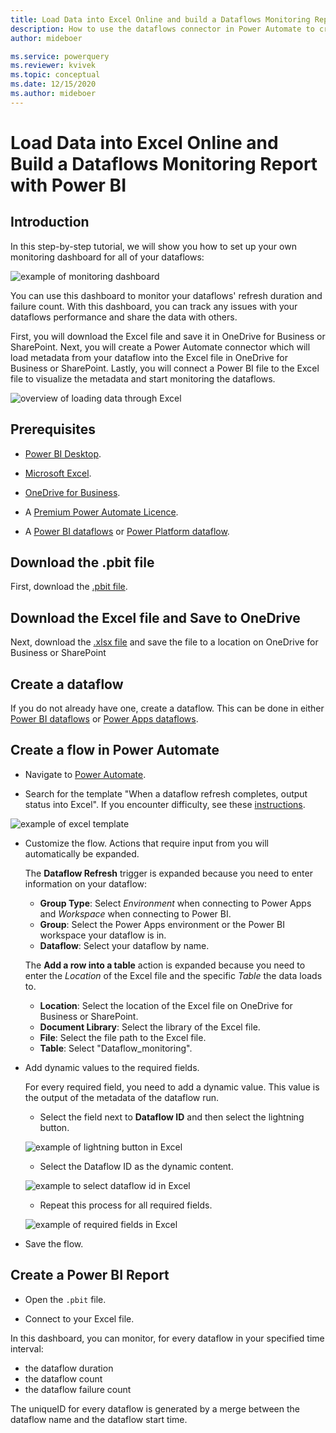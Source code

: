 ```yaml
---
title: Load Data into Excel Online and build a Dataflows Monitoring Report with Power BI
description: How to use the dataflows connector in Power Automate to create a dataflows monitoring report in Power BI
author: mideboer

ms.service: powerquery
ms.reviewer: kvivek
ms.topic: conceptual
ms.date: 12/15/2020
ms.author: mideboer
---
```


# Load Data into Excel Online and Build a Dataflows Monitoring Report with Power BI

## Introduction

In this step-by-step tutorial, we will show you how to set up your own monitoring dashboard for all of your dataflows:

![example of monitoring dashboard](media/dashboard.PNG)

You can use this dashboard to monitor your dataflows' refresh duration and failure count. With this dashboard, you can track any issues with your dataflows performance and share the data with others. 

First, you will download the Excel file and save it in OneDrive for Business or SharePoint. Next, you will create a Power Automate connector which will load metadata from your dataflow into the Excel file in OneDrive for Business or SharePoint. Lastly, you will connect a Power BI file to the Excel file to visualize the metadata and start monitoring the dataflows.

![overview of loading data through Excel](media/excel.PNG)	

## Prerequisites

* [Power BI Desktop](https://www.microsoft.com/download/details.aspx?id=58494).

* [Microsoft Excel](https://www.microsoft.com/en/microsoft-365/excel).

* [OneDrive for Business](https://www.microsoft.com/en/microsoft-365/onedrive/onedrive-for-business).

* A [Premium Power Automate Licence](https://docs.microsoft.com/power-platform/admin/pricing-billing-skus).

* A [Power BI dataflows](https://docs.microsoft.com/power-bi/transform-model/dataflows/dataflows-introduction-self-service) or [Power Platform dataflow](https://docs.microsoft.com/powerapps/maker/common-data-service/create-and-use-dataflows).

## Download the .pbit file

First, download the [.pbit file](https://download.microsoft.com/download/1/4/E/14EDED28-6C58-4055-A65C-23B4DA81C4DE/excel-template.pbit).

## Download the Excel file and Save to OneDrive

Next, download the [.xlsx file](https://download.microsoft.com/download/1/4/E/14EDED28-6C58-4055-A65C-23B4DA81C4DE/dataflow_monitoring.xlsx) and save the file to a location on OneDrive for Business or SharePoint

## Create a dataflow

If you do not already have one, create a dataflow. This can be done in either [Power BI dataflows](https://docs.microsoft.com/power-bi/transform-model/dataflows/dataflows-introduction-self-service) or [Power Apps dataflows](https://docs.microsoft.com/powerapps/maker/common-data-service/create-and-use-dataflows).

## Create a flow in Power Automate 

* Navigate to [Power Automate](https://flow.microsoft.com).

* Search for the template "When a dataflow refresh completes, output status into Excel". If you encounter difficulty, see these [instructions](https://docs.microsoft.com/power-automate/get-started-logic-template).

![example of excel template](media/templateexcel.PNG)

* Customize the flow. Actions that require input from you will automatically be expanded.

  The **Dataflow Refresh** trigger is expanded because you need to enter information on your dataflow:
    * **Group Type**: Select *Environment* when connecting to Power Apps and *Workspace* when connecting to Power BI.
    * **Group**: Select the Power Apps environment or the Power BI workspace your dataflow is in.
    * **Dataflow**: Select your dataflow by name.
  
  The **Add a row into a table** action is expanded because you need to enter the *Location* of the Excel file and the specific *Table* the data loads to.
    * **Location**: Select the location of the Excel file on OneDrive for Business or SharePoint.
    * **Document Library**: Select the library of the Excel file.
    * **File**: Select the file path to the Excel file.
    * **Table**: Select "Dataflow_monitoring".

* Add dynamic values to the required fields.

  For every required field, you need to add a dynamic value. This value is the output of the metadata of the dataflow run.
    * Select the field next to **Dataflow ID** and then select the lightning button.
    
    ![example of lightning button in Excel](media/dynamicexcel.png)

    * Select the Dataflow ID as the dynamic content.

	![example to select dataflow id in Excel](media/dataflowid.png)

    * Repeat this process for all required fields.

    ![example of required fields in Excel](media/excelcomplete.PNG)  

* Save the flow.

## Create a Power BI Report

* Open the `.pbit` file.

* Connect to your Excel file.

In this dashboard, you can monitor, for every dataflow in your specified time interval:
* the dataflow duration
* the dataflow count
* the dataflow failure count

The uniqueID for every dataflow is generated by a merge between the dataflow name and the dataflow start time.

